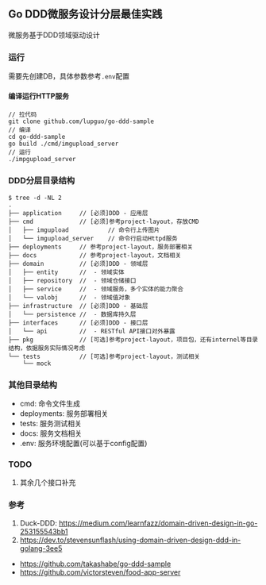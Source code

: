 ## Go DDD微服务设计分层最佳实践
微服务基于DDD领域驱动设计

### 运行
需要先创建DB，具体参数参考`.env`配置

#### 编译运行HTTP服务
```
// 拉代码
git clone github.com/lupguo/go-ddd-sample
// 编译
cd go-ddd-sample
go build ./cmd/imgupload_server
// 运行
./impgupload_server
```

### DDD分层目录结构

```
$ tree -d -NL 2
.
├── application     // [必须]DDD - 应用层
├── cmd             // [必须]参考project-layout，存放CMD
│   ├── imgupload           // 命令行上传图片
│   └── imgupload_server    // 命令行启动Httpd服务
├── deployments     // 参考project-layout，服务部署相关
├── docs            // 参考project-layout，文档相关
├── domain          // [必须]DDD - 领域层
│   ├── entity      //  - 领域实体
│   ├── repository  //  - 领域仓储接口
│   ├── service     //  - 领域服务，多个实体的能力聚合
│   └── valobj      //  - 领域值对象
├── infrastructure  // [必须]DDD - 基础层
│   └── persistence //  - 数据库持久层
├── interfaces      // [必须]DDD - 接口层
│   └── api         //  - RESTful API接口对外暴露
├── pkg             // [可选]参考project-layout，项目包，还有internel等目录结构，依据服务实际情况考虑
└── tests           // [可选]参考project-layout，测试相关
    └── mock
```
### 其他目录结构
- cmd: 命令文件生成
- deployments: 服务部署相关
- tests: 服务测试相关
- docs: 服务文档相关
- .env: 服务环境配置(可以基于config配置)

### TODO
1. 其余几个接口补充

### 参考
1. Duck-DDD: https://medium.com/learnfazz/domain-driven-design-in-go-253155543bb1
2. https://dev.to/stevensunflash/using-domain-driven-design-ddd-in-golang-3ee5

- https://github.com/takashabe/go-ddd-sample
- https://github.com/victorsteven/food-app-server
